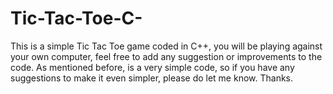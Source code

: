 # Tic-Tac-Toe-C-
This is a simple Tic Tac Toe game coded in C++,  you will be playing against your own computer, feel free to add any suggestion or improvements to the code. As mentioned before, is a very simple code, so if you have any suggestions to make it even simpler, please do let me know. Thanks.
